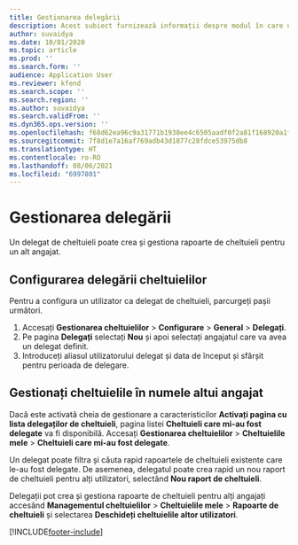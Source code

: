 ```yaml
---
title: Gestionarea delegării
description: Acest subiect furnizează informații despre modul în care un delegat de cheltuieli poate crea și gestiona rapoarte de cheltuieli pentru un alt angajat.
author: suvaidya
ms.date: 10/01/2020
ms.topic: article
ms.prod: ''
ms.search.form: ''
audience: Application User
ms.reviewer: kfend
ms.search.scope: ''
ms.search.region: ''
ms.author: suvaidya
ms.search.validFrom: ''
ms.dyn365.ops.version: ''
ms.openlocfilehash: f68d62ea96c9a31771b1938ee4c6505aadf0f2a81f168920a1f057227b986281
ms.sourcegitcommit: 7f8d1e7a16af769adb43d1877c28fdce53975db8
ms.translationtype: HT
ms.contentlocale: ro-RO
ms.lasthandoff: 08/06/2021
ms.locfileid: "6997801"
---
```

# <a name="manage-delegation"></a>Gestionarea delegării
Un delegat de cheltuieli poate crea și gestiona rapoarte de cheltuieli pentru un alt angajat.

## <a name="configuring-expense-delegation"></a>Configurarea delegării cheltuielilor

Pentru a configura un utilizator ca delegat de cheltuieli, parcurgeți pașii următori. 
1. Accesați **Gestionarea cheltuielilor** > **Configurare** > **General** > **Delegați**. 
2. Pe pagina **Delegați** selectați **Nou** și apoi selectați angajatul care va avea un delegat definit. 
3. Introduceți aliasul utilizatorului delegat și data de început și sfârșit pentru perioada de delegare.

## <a name="manage-expenses-on-behalf-of-another-employee"></a>Gestionați cheltuielile în numele altui angajat

Dacă este activată cheia de gestionare a caracteristicilor **Activați pagina cu lista delegaților de cheltuieli**, pagina listei **Cheltuieli care mi-au fost delegate** va fi disponibilă. Accesați **Gestionarea cheltuielilor** > **Cheltuielile mele** > **Cheltuieli care mi-au fost delegate**.

Un delegat poate filtra și căuta rapid rapoartele de cheltuieli existente care le-au fost delegate. De asemenea, delegatul poate crea rapid un nou raport de cheltuieli pentru alți utilizatori, selectând **Nou raport de cheltuieli**.

Delegații pot crea și gestiona rapoarte de cheltuieli pentru alți angajați accesând **Managementul cheltuielilor** > **Cheltuielile mele** > **Rapoarte de cheltuieli** și selectarea **Deschideți cheltuielile altor utilizatori**.


[!INCLUDE[footer-include](../includes/footer-banner.md)]
